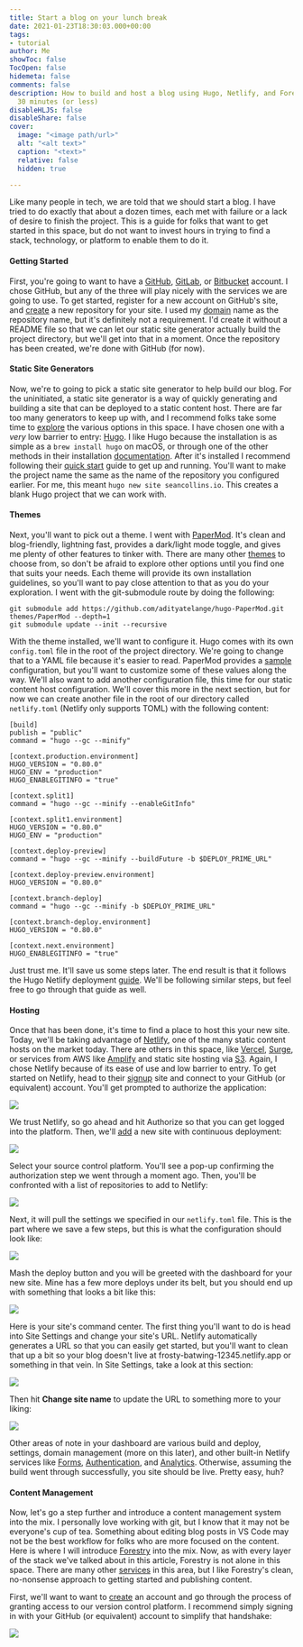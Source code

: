 ```yaml
---
title: Start a blog on your lunch break
date: 2021-01-23T18:30:03.000+00:00
tags:
- tutorial
author: Me
showToc: false
TocOpen: false
hidemeta: false
comments: false
description: How to build and host a blog using Hugo, Netlify, and Forestry in about
  30 minutes (or less)
disableHLJS: false
disableShare: false
cover:
  image: "<image path/url>"
  alt: "<alt text>"
  caption: "<text>"
  relative: false
  hidden: true

---
```

Like many people in tech, we are told that we should start a blog. I have tried to do exactly that about a dozen times, each met with failure or a lack of desire to finish the project. This is a guide for folks that want to get started in this space, but do not want to invest hours in trying to find a stack, technology, or platform to enable them to do it.

#### Getting Started

First, you're going to want to have a [GitHub](https://github.com/), [GitLab](https://about.gitlab.com/), or [Bitbucket](https://bitbucket.org/) account. I chose GitHub, but any of the three will play nicely with the services we are going to use. To get started, register for a new account on GitHub's site, and [create](https://github.com/new) a new repository for your site. I used my [domain](https://github.com/thehouseplant/seancollins.io) name as the repository name, but it's definitely not a requirement. I'd create it without a README file so that we can let our static site generator actually build the project directory, but we'll get into that in a moment. Once the repository has been created, we're done with GitHub (for now).

#### Static Site Generators

Now, we're to going to pick a static site generator to help build our blog. For the uninitiated, a static site generator is a way of quickly generating and building a site that can be deployed to a static content host. There are far too many generators to keep up with, and I recommend folks take some time to [explore](https://jamstack.org/generators/) the various options in this space. I have chosen one with a _very_ low barrier to entry: [Hugo](https://gohugo.io/). I like Hugo because the installation is as simple as a `brew install hugo` on macOS, or through one of the other methods in their installation [documentation](https://gohugo.io/getting-started/installing). After it's installed I recommend following their [quick start](https://gohugo.io/getting-started/quick-start/) guide to get up and running. You'll want to make the project name the same as the name of the repository you configured earlier. For me, this meant `hugo new site seancollins.io`. This creates a blank Hugo project that we can work with.

#### Themes

Next, you'll want to pick out a theme. I went with [PaperMod](https://themes.gohugo.io/hugo-papermod/). It's clean and blog-friendly, lightning fast, provides a dark/light mode toggle, and gives me plenty of other features to tinker with. There are many other [themes](https://themes.gohugo.io/) to choose from, so don't be afraid to explore other options until you find one that suits your needs. Each theme will provide its own installation guidelines, so you'll want to pay close attention to that as you do your exploration. I went with the git-submodule route by doing the following:

    git submodule add https://github.com/adityatelange/hugo-PaperMod.git themes/PaperMod --depth=1
    git submodule update --init --recursive

With the theme installed, we'll want to configure it. Hugo comes with its own `config.toml` file in the root of the project directory. We're going to change that to a YAML file because it's easier to read. PaperMod provides a [sample](https://adityatelange.github.io/hugo-PaperMod/posts/papermod/papermod-installation/#sample-configyml) configuration, but you'll want to customize some of these values along the way. We'll also want to add another configuration file, this time for our static content host configuration. We'll cover this more in the next section, but for now we can create another file in the root of our directory called `netlify.toml` (Netlify only supports TOML) with the following content:

    [build]
    publish = "public"
    command = "hugo --gc --minify"
    
    [context.production.environment]
    HUGO_VERSION = "0.80.0"
    HUGO_ENV = "production"
    HUGO_ENABLEGITINFO = "true"
    
    [context.split1]
    command = "hugo --gc --minify --enableGitInfo"
    
    [context.split1.environment]
    HUGO_VERSION = "0.80.0"
    HUGO_ENV = "production"
    
    [context.deploy-preview]
    command = "hugo --gc --minify --buildFuture -b $DEPLOY_PRIME_URL"
    
    [context.deploy-preview.environment]
    HUGO_VERSION = "0.80.0"
    
    [context.branch-deploy]
    command = "hugo --gc --minify -b $DEPLOY_PRIME_URL"
    
    [context.branch-deploy.environment]
    HUGO_VERSION = "0.80.0"
    
    [context.next.environment]
    HUGO_ENABLEGITINFO = "true"

Just trust me. It'll save us some steps later. The end result is that it follows the Hugo Netlify deployment [guide](https://gohugo.io/hosting-and-deployment/hosting-on-netlify/). We'll be following similar steps, but feel free to go through that guide as well.

#### Hosting

Once that has been done, it's time to find a place to host this your new site. Today, we'll be taking advantage of [Netlify](https://www.netlify.com/), one of the many static content hosts on the market today. There are others in this space, like [Vercel](https://vercel.com/), [Surge](https://surge.sh/), or services from AWS like [Amplify](https://aws.amazon.com/amplify/hosting/) and static site hosting via [S3](https://docs.aws.amazon.com/AmazonS3/latest/dev/WebsiteHosting.html). Again, I chose Netlify because of its ease of use and low barrier to entry. To get started on Netlify, head to their [signup](https://app.netlify.com/signup) site and connect to your GitHub (or equivalent) account. You'll get prompted to authorize the application:

![](/img/01_netlify_auth.png#center)

We trust Netlify, so go ahead and hit Authorize so that you can get logged into the platform. Then, we'll [add](https://app.netlify.com/start) a new site with continuous deployment:

![](/img/02_netlify_start.png#center)

Select your source control platform. You'll see a pop-up confirming the authorization step we went through a moment ago. Then, you'll be confronted with a list of repositories to add to Netlify:

![](/img/03_netlify_create.png#center)

Next, it will pull the settings we specified in our `netlify.toml` file. This is the part where we save a few steps, but this is what the configuration should look like:

![](/img/04_netlify_deploy.png#center)

Mash the deploy button and you will be greeted with the dashboard for your new site. Mine has a few more deploys under its belt, but you should end up with something that looks a bit like this:

![](/img/05_netlify_dashboard.png#center)

Here is your site's command center. The first thing you'll want to do is head into Site Settings and change your site's URL. Netlify automatically generates a URL so that you can easily get started, but you'll want to clean that up a bit so your blog doesn't live at frosty-batwing-12345.netlify.app or something in that vein. In Site Settings, take a look at this section:

![](/img/06_netlify_site_settings.png#center)

Then hit **Change site name** to update the URL to something more to your liking:

![](/img/07_netlify_site_name.png#center)

Other areas of note in your dashboard are various build and deploy, settings, domain management (more on this later), and other built-in Netlify services like [Forms](https://www.netlify.com/products/forms/), [Authentication](https://docs.netlify.com/visitor-access/identity/?_ga=2.17008752.832999977.1611436317-1095185594.1611436317), and [Analytics](https://www.netlify.com/products/analytics/). Otherwise, assuming the build went through successfully, you site should be live. Pretty easy, huh?

#### Content Management

Now, let's go a step further and introduce a content management system into the mix. I personally love working with git, but I know that it may not be everyone's cup of tea. Something about editing blog posts in VS Code may not be the best workflow for folks who are more focused on the content. Here is where I will introduce [Forestry](https://forestry.io/) into the mix. Now, as with every layer of the stack we've talked about in this article, Forestry is not alone in this space. There are many other [services]() in this area, but I like Forestry's clean, no-nonsense approach to getting started and publishing content. 

First, we'll want to want to [create](https://app.forestry.io/signup) an account and go through the process of granting access to our version control platform. I recommend simply signing in with your GitHub (or equivalent) account to simplify that handshake:

![](/img/08_forestry_create.png#center)